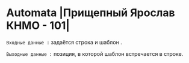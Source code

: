 # Automata |Прищепный Ярослав КНМО - 101|
```Входные данные :``` задаётся строка и шаблон .

```Выходные данные :``` позиция, в которой шаблон встречается в строке.

